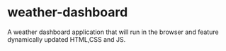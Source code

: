 # weather-dashboard
A weather dashboard application that will run in the browser and feature dynamically updated HTML,CSS and JS.
